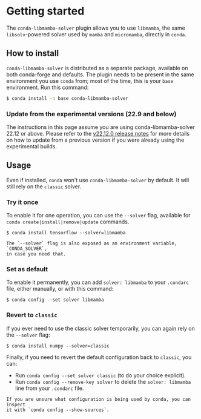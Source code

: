 # Getting started

The `conda-libmamba-solver` plugin allows you to use `libmamba`, the same `libsolv`-powered solver used by `mamba` and `micromamba`, directly in `conda`.

## How to install

`conda-libmamba-solver` is distributed as a separate package, available on both conda-forge and defaults. The plugin needs to be present in the same environment you use `conda` from; most of the time, this is your `base` environment. Run this command:

```bash
$ conda install -n base conda-libmamba-solver
```

### Update from the experimental versions (22.9 and below)

The instructions in this page assume you are using conda-libmamba-solver 22.12 or above.
Please refer to the [v22.12.0 release notes](https://github.com/conda/conda-libmamba-solver/releases/tag/22.12.0) for more details on how to update from a previous version if you were already using the experimental builds.

## Usage

Even if installed, `conda` won't use `conda-libmamba-solver` by default. It will still rely on the `classic` solver.

### Try it once

To enable it for one operation, you can use the `--solver` flag, available for `conda create|install|remove|update` commands.

```
$ conda install tensorflow --solver=libmamba
```

```{note}
The `--solver` flag is also exposed as an environment variable, `CONDA_SOLVER`,
in case you need that.
```

### Set as default

To enable it permanently, you can add `solver: libmamba` to your `.condarc` file, either manually, or with this command:

```
$ conda config --set solver libmamba
```

### Revert to `classic`

If you ever need to use the classic solver temporarily, you can again rely on the `--solver` flag:

```
$ conda install numpy --solver=classic
```

Finally, if you need to revert the default configuration back to `classic`, you can:

* Run `conda config --set solver classic` (to do your choice explicit).
* Run `conda config --remove-key solver` to delete the `solver: libmamba` line from your `.condarc` file.

```{admonition} Tip
If you are unsure what configuration is being used by conda, you can inspect
it with `conda config --show-sources`.
```
